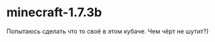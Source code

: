 minecraft-1.7.3b
================

Попытаюсь сделать что то своё в этом кубаче. Чем чёрт не шутит?)
